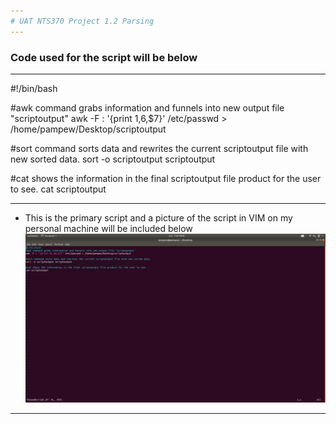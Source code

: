 ```yaml
---
# UAT NTS370 Project 1.2 Parsing
---
```

### Code used for the script will be below
---
#!/bin/bash

#awk command grabs information and funnels into new output file "scriptoutput"
awk -F : '{print $1,$6,$7}' /etc/passwd > /home/pampew/Desktop/scriptoutput

#sort command sorts data and rewrites the current scriptoutput file with new sorted data.
sort -o scriptoutput scriptoutput

#cat shows the information in the final scriptoutput file product for the user to see.
cat scriptoutput

---

+ This is the primary script and a picture of the script in VIM on my personal machine will be included below
![](https://github.com/pampew10/NTS370/blob/master/Screenshotforclass)
---
